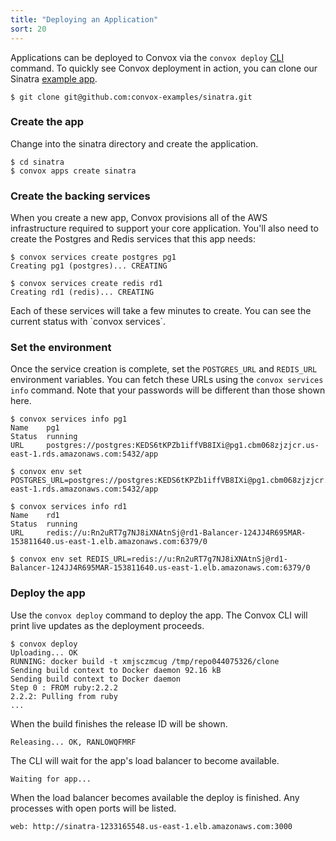 ```yaml
---
title: "Deploying an Application"
sort: 20
---
```

Applications can be deployed to Convox via the `convox deploy` [CLI](https://github.com/convox/cli) command. To quickly see Convox deployment in action, you can clone our Sinatra [example app](https://github.com/convox-examples/sinatra).

    $ git clone git@github.com:convox-examples/sinatra.git

### Create the app

Change into the sinatra directory and create the application.

    $ cd sinatra
    $ convox apps create sinatra

### Create the backing services

When you create a new app, Convox provisions all of the AWS infrastructure required to support your core application. You'll also need to create the Postgres and Redis services that this app needs:

    $ convox services create postgres pg1
    Creating pg1 (postgres)... CREATING

    $ convox services create redis rd1
    Creating rd1 (redis)... CREATING

<div class="block-callout block-show-callout type-info">
  <p>Each of these services will take a few minutes to create. You can see the current status with `convox services`.</p>
</div>

### Set the environment

Once the service creation is complete, set the `POSTGRES_URL` and `REDIS_URL` environment variables. You can fetch these URLs using the `convox services info` command. Note that your passwords will be different than those shown here.

    $ convox services info pg1
    Name    pg1
    Status  running
    URL     postgres://postgres:KEDS6tKPZb1iffVB8IXi@pg1.cbm068zjzjcr.us-east-1.rds.amazonaws.com:5432/app

    $ convox env set POSTGRES_URL=postgres://postgres:KEDS6tKPZb1iffVB8IXi@pg1.cbm068zjzjcr.us-east-1.rds.amazonaws.com:5432/app

    $ convox services info rd1
    Name    rd1
    Status  running
    URL     redis://u:Rn2uRT7g7NJ8iXNAtnSj@rd1-Balancer-124JJ4R695MAR-153811640.us-east-1.elb.amazonaws.com:6379/0

    $ convox env set REDIS_URL=redis://u:Rn2uRT7g7NJ8iXNAtnSj@rd1-Balancer-124JJ4R695MAR-153811640.us-east-1.elb.amazonaws.com:6379/0

### Deploy the app

Use the `convox deploy` command to deploy the app. The Convox CLI will print live updates as the deployment proceeds.

    $ convox deploy
    Uploading... OK
    RUNNING: docker build -t xmjsczmcug /tmp/repo044075326/clone
    Sending build context to Docker daemon 92.16 kB
    Sending build context to Docker daemon
    Step 0 : FROM ruby:2.2.2
    2.2.2: Pulling from ruby
    ...

When the build finishes the release ID will be shown.

    Releasing... OK, RANLOWQFMRF

The CLI will wait for the app's load balancer to become available.

    Waiting for app...

When the load balancer becomes available the deploy is finished. Any processes with open ports will be listed.

    web: http://sinatra-1233165548.us-east-1.elb.amazonaws.com:3000 
